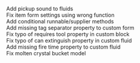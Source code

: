 Add pickup sound to fluids  
Fix item form settings using wrong function  
Add conditional runnable/supplier methods  
Add missing tag separator property to custom form  
Fix typo of requires tool property in custom block  
Fix typo of can extinguish property in custom fluid  
Add missing fire time property to custom fluid  
Fix molten crystal bucket model  
